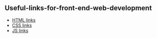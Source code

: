 ## Useful-links-for-front-end-web-development

* [HTML links](https://github.com/zion86/Useful-links-for-front-end-web-development/blob/master/HTML-links/README.md)
* [CSS links](https://github.com/zion86/Useful-links-for-front-end-web-development/blob/master/CSS-links/README.md)
* [JS links](https://github.com/zion86/Useful-links-for-front-end-web-development/blob/master/JavaScript-links/README.md)
